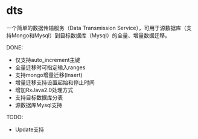 # dts
一个简单的数据传输服务（Data Transmission Service），可用于源数据库（支持Mongo和Mysql）到目标数据库（Mysql）的全量、增量数据迁移。

DONE:
- 仅支持auto_increment主键
- 全量迁移时可指定输入ranges
- 支持mongo增量迁移(Insert)
- 增量迁移支持设置起始和停止时间
- 增加RxJava2.0处理方式
- 支持目标数据库分表
- 源数据库Mysql支持

TODO:
- Update支持